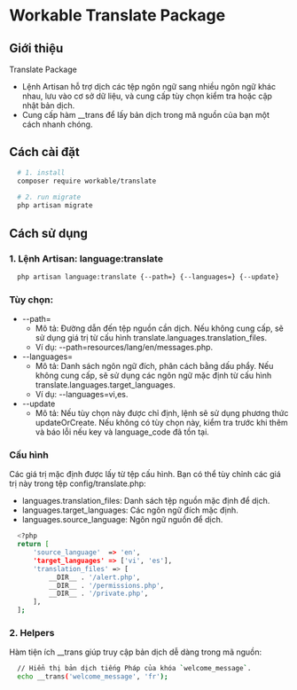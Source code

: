 # Workable Translate Package

## Giới thiệu

Translate Package

- Lệnh Artisan hỗ trợ dịch các tệp ngôn ngữ sang nhiều ngôn ngữ khác nhau, lưu vào cơ sở dữ liệu, và cung cấp tùy chọn
  kiểm tra hoặc cập nhật bản dịch.
- Cung cấp hàm __trans để lấy bản dịch trong mã nguồn của bạn một cách nhanh chóng.

## Cách cài đặt

```bash
  # 1. install
  composer require workable/translate
  
  # 2. run migrate
  php artisan migrate
```

## Cách sử dụng

### 1. Lệnh Artisan: language:translate

```bash
  php artisan language:translate {--path=} {--languages=} {--update}
```

### Tùy chọn:

- --path=
    - Mô tả: Đường dẫn đến tệp nguồn cần dịch. Nếu không cung cấp, sẽ sử dụng giá trị từ cấu hình
      translate.languages.translation_files.
    - Ví dụ: --path=resources/lang/en/messages.php.
- --languages=
    - Mô tả: Danh sách ngôn ngữ đích, phân cách bằng dấu phẩy. Nếu không cung cấp, sẽ sử dụng các ngôn ngữ mặc định từ
      cấu hình translate.languages.target_languages.
    - Ví dụ: --languages=vi,es.
- --update
    - Mô tả: Nếu tùy chọn này được chỉ định, lệnh sẽ sử dụng phương thức updateOrCreate. Nếu không có tùy chọn này, kiểm
      tra trước khi thêm và báo lỗi nếu key và
      language_code đã tồn tại.

### Cấu hình

Các giá trị mặc định được lấy từ tệp cấu hình. Bạn có thể tùy chỉnh các giá trị này trong tệp config/translate.php:

- languages.translation_files: Danh sách tệp nguồn mặc định để dịch.
- languages.target_languages: Các ngôn ngữ đích mặc định.
- languages.source_language: Ngôn ngữ nguồn để dịch.

```bash
  <?php
  return [
      'source_language'  => 'en',
      'target_languages' => ['vi', 'es'],
      'translation_files' => [
          __DIR__ . '/alert.php',
          __DIR__ . '/permissions.php',
          __DIR__ . '/private.php',
      ],
  ];
```
### 2. Helpers

Hàm tiện ích __trans giúp truy cập bản dịch dễ dàng trong mã nguồn:

```bash 
  // Hiển thị bản dịch tiếng Pháp của khóa `welcome_message`.
  echo __trans('welcome_message', 'fr'); 
```
